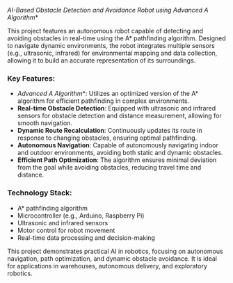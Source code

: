 
**AI-Based Obstacle Detection and Avoidance Robot using Advanced A* Algorithm**

This project features an autonomous robot capable of detecting and avoiding obstacles in real-time using the A* pathfinding algorithm. Designed to navigate dynamic environments, the robot integrates multiple sensors (e.g., ultrasonic, infrared) for environmental mapping and data collection, allowing it to build an accurate representation of its surroundings.

### Key Features:
- **Advanced A* Algorithm**: Utilizes an optimized version of the A* algorithm for efficient pathfinding in complex environments.
- **Real-time Obstacle Detection**: Equipped with ultrasonic and infrared sensors for obstacle detection and distance measurement, allowing for smooth navigation.
- **Dynamic Route Recalculation**: Continuously updates its route in response to changing obstacles, ensuring optimal pathfinding.
- **Autonomous Navigation**: Capable of autonomously navigating indoor and outdoor environments, avoiding both static and dynamic obstacles.
- **Efficient Path Optimization**: The algorithm ensures minimal deviation from the goal while avoiding obstacles, reducing travel time and distance.

### Technology Stack:
- A* pathfinding algorithm
- Microcontroller (e.g., Arduino, Raspberry Pi)
- Ultrasonic and infrared sensors
- Motor control for robot movement
- Real-time data processing and decision-making

This project demonstrates practical AI in robotics, focusing on autonomous navigation, path optimization, and dynamic obstacle avoidance. It is ideal for applications in warehouses, autonomous delivery, and exploratory robotics.

 
  
